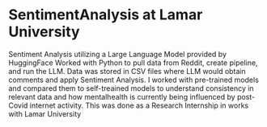 # SentimentAnalysis at Lamar University
Sentiment Analysis utilizing a Large Language Model provided by HuggingFace Worked with Python to pull data from Reddit, create pipeline, and run the LLM. Data was stored in CSV files where LLM would obtain comments and apply Sentiment Analysis.  I worked with pre-trained models and compared them to self-treained models to understand consistency in relevant data and how mentalhealth is currently being influenced by post-Covid internet activity.  This was done as a Research Internship in works with Lamar University
